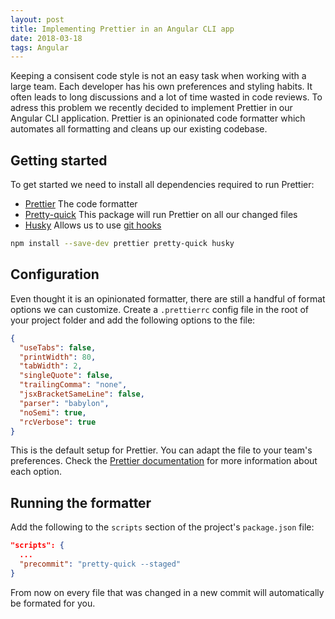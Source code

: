 ```yaml
---
layout: post
title: Implementing Prettier in an Angular CLI app
date: 2018-03-18
tags: Angular
---
```


Keeping a consisent code style is not an easy task when working with a large team. Each developer has his own
preferences and styling habits. It often leads to long discussions and a lot of time wasted in code reviews. To adress
this problem we recently decided to implement Prettier in our Angular CLI application. Prettier is an opinionated
code formatter which automates all formatting and cleans up our existing codebase.

## Getting started
To get started we need to install all dependencies required to run Prettier:

- [Prettier](https://github.com/prettier/prettier)
The code formatter
- [Pretty-quick](https://github.com/azz/pretty-quick)
This package will run Prettier on all our changed files
- [Husky](https://github.com/typicode/husky)
Allows us to use [git hooks](https://git-scm.com/docs/githooks)

``` bash
npm install --save-dev prettier pretty-quick husky
```

## Configuration
Even thought it is an opinionated formatter, there are still a handful of format options we can customize. Create a `.prettierrc` config file in the root of your project folder and add the following options to the file:

``` json
{
  "useTabs": false,
  "printWidth": 80,
  "tabWidth": 2,
  "singleQuote": false,
  "trailingComma": "none",
  "jsxBracketSameLine": false,
  "parser": "babylon",
  "noSemi": true,
  "rcVerbose": true
}
```

This is the default setup for Prettier. You can adapt the file to your team's preferences. Check the [Prettier documentation](https://prettier.io/docs/en/options.html) for more information about each option.

## Running the formatter
Add the following to the `scripts` section of the project's `package.json` file:

``` json
"scripts": {
  ...
  "precommit": "pretty-quick --staged"
}
```

From now on every file that was changed in a new commit will automatically be formated for you.

